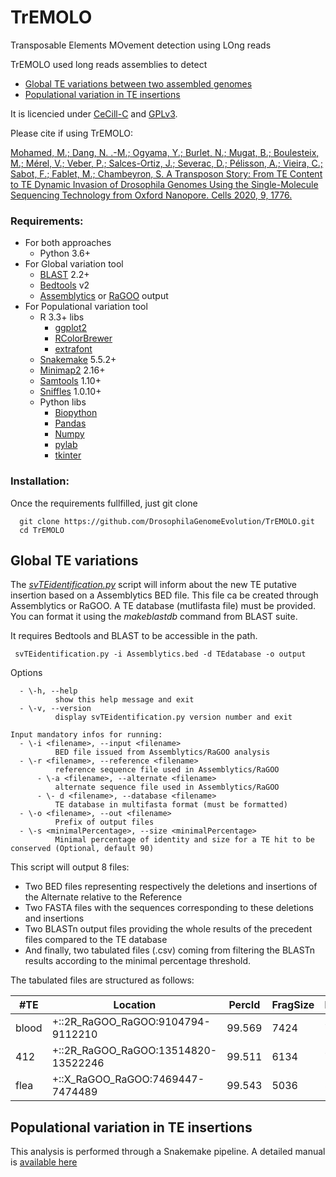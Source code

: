 # TrEMOLO
Transposable Elements MOvement detection using LOng reads

TrEMOLO used long reads assemblies to detect
- [Global TE variations between two assembled genomes](#global)  
- [Populational variation in TE insertions](#population)

It is licencied under [CeCill-C](Licence_CeCILL-C_V1-en.txt) and [GPLv3](LICENSE).

Please cite if using TrEMOLO:

[Mohamed, M.; Dang, N. .-M.; Ogyama, Y.; Burlet, N.; Mugat, B.; Boulesteix, M.; Mérel, V.; Veber, P.; Salces-Ortiz, J.; Severac, D.; Pélisson, A.; Vieira, C.; Sabot, F.; Fablet, M.; Chambeyron, S. A Transposon Story: From TE Content to TE Dynamic Invasion of Drosophila Genomes Using the Single-Molecule Sequencing Technology from Oxford Nanopore. Cells 2020, 9, 1776.](https://www.mdpi.com/2073-4409/9/8/1776)

### Requirements:

- For both approaches
  - Python 3.6+
- For Global variation tool
  - [BLAST](https://blast.ncbi.nlm.nih.gov/Blast.cgi?CMD=Web&PAGE_TYPE=BlastDocs&DOC_TYPE=Download) 2.2+
  - [Bedtools](https://bedtools.readthedocs.io/en/latest/) v2
  - [Assemblytics](http://assemblytics.com/) or [RaGOO](https://github.com/malonge/RaGOO) output
- For Populational variation tool
  - R 3.3+ libs
    - [ggplot2](https://ggplot2.tidyverse.org/)
    - [RColorBrewer](https://www.rdocumentation.org/packages/RColorBrewer/versions/1.1-2=)
    - [extrafont](https://cran.r-project.org/web/packages/extrafont/README.html)
  - [Snakemake](https://snakemake-wrappers.readthedocs.io/en/stable/) 5.5.2+
  - [Minimap2](https://github.com/lh3/minimap2) 2.16+
  - [Samtools](http://www.htslib.org/) 1.10+
  - [Sniffles](https://github.com/fritzsedlazeck/Sniffles) 1.0.10+
  - Python libs
    - [Biopython](https://biopython.org/)
    - [Pandas](https://pandas.pydata.org/)
    - [Numpy](https://numpy.org/)
    - [pylab](https://matplotlib.org/)
    - [tkinter](https://docs.python.org/3/library/tkinter.html)

### Installation:
Once the requirements fullfilled, just git clone

```
  git clone https://github.com/DrosophilaGenomeEvolution/TrEMOLO.git
  cd TrEMOLO
```

## Global TE variations<a name="global"></a>
The [*svTEidentification.py*](svTEidentification.py) script will inform about the new TE putative insertion based on a Assemblytics BED file. This file ca be created through Assemblytics or RaGOO.
  A TE database (mutlifasta file) must be provided. You can format it using the *makeblastdb* command from BLAST suite.

  It requires Bedtools and BLAST to be accessible in the path.

```
 svTEidentification.py -i Assemblytics.bed -d TEdatabase -o output
```
Options

```
  - \-h, --help
          show this help message and exit
  - \-v, --version
          display svTEidentification.py version number and exit

Input mandatory infos for running:
  - \-i <filename>, --input <filename>
          BED file issued from Assemblytics/RaGOO analysis
  - \-r <filename>, --reference <filename>
          reference sequence file used in Assemblytics/RaGOO
      - \-a <filename>, --alternate <filename>
          alternate sequence file used in Assemblytics/RaGOO
      - \- d <filename>, --database <filename>
          TE database in multifasta format (must be formatted)
  - \-o <filename>, --out <filename>
          Prefix of output files
  - \-s <minimalPercentage>, --size <minimalPercentage>
          Minimal percentage of identity and size for a TE hit to be conserved (Optional, default 90)
```
This script will output 8 files:
- Two BED files representing respectively the deletions and insertions of the Alternate relative to the Reference
- Two FASTA files with the sequences corresponding to these deletions and insertions
- Two BLASTn output files providing the whole results of the precedent files compared to the TE database
- And finally, two tabulated files (.csv) coming from filtering the BLASTn results according to the minimal percentage threshold.

The tabulated files are structured as follows:


|#TE | Location | PercId | FragSize | RefSize | PercTotal |
| -- | -------- | ------ | -------- | ------- | --------- |
| blood | +::2R_RaGOO_RaGOO:9104794-9112210 | 99.569 | 7424 | 7410 | 100.2 |
| 412 | +::2R_RaGOO_RaGOO:13514820-13522246 | 99.511 | 6134 | 7567 | 81.06 |
| flea | +::X_RaGOO_RaGOO:7469447-7474489 | 99.543 | 5036 | 5034 | 100.04 |

## Populational variation in TE insertions <a name="population"></a>

This analysis is performed through a Snakemake pipeline. A detailed manual is [available here](https://github.com/DrosophilaGenomeEvolution/TrEMOLO/tree/master/pipeline_vrare)
